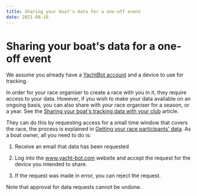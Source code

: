 ```yaml
---
title: Sharing your boat's data for a one-off event
date: 2021-08-18
---
```


# Sharing your boat's data for a one-off event

We assume you already have a [YachtBot account](../../YachtBot%20Web/Getting%20started/Create%20your%20YachtBot%20account.md) and a device to use for tracking.

In order for your race organiser to create a race with you in it, they require access to your data. However, if you wish to make your data available on an ongoing basis, you can also share with your race organiser for a season, or a year. See the [Sharing your boat's tracking data with your club](../../YachtBot%20Web/Race%20Participant/Sharing%20your%20boat's%20tracking%20data%20with%20your%20club%20.md) article.

They can do this by requesting access for a small time window that covers the race, the process is explained in [Getting your race participants' data](../../YachtBot%20Web/Race%20Management/Getting%20your%20race%20participants'%20data.md). As a boat owner, all you need to do is:

1. Receive an email that data has been requested

1. Log into the www.yacht-bot.com website and accept the request for the device you intended to share.

1. If the request was made in error, you can reject the request.

Note that approval for data requests cannot be undone.
